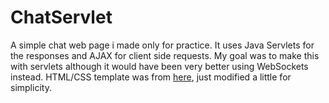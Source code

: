 # ChatServlet
A simple chat web page i made only for practice.
It uses Java Servlets for the responses and AJAX for client side requests.
My goal was to make this with servlets although it would have been very better using WebSockets instead.
HTML/CSS template was from [here](http://themeandphoto.com/bootstrap-chat-example-template/), just modified a little for simplicity.
